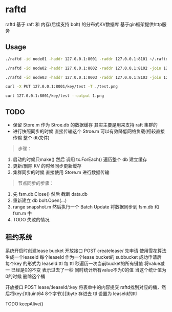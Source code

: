 # raftd
raftd 基于 raft 和 内存(后续支持 bolt) 的分布式KV数据库 基于gin框架提供http服务

## Usage

``` sh
./raftd -id node01 -haddr 127.0.0.1:8001 -raddr 127.0.0.1:8101 ~/.raftd01

./raftd -id node02 -haddr 127.0.0.1:8002 -raddr 127.0.0.1:8102 -join 127.0.0.1:8001 ~/.raftd02

./raftd -id node03 -haddr 127.0.0.1:8003 -raddr 127.0.0.1:8103 -join 127.0.0.1:8001 ~/.raftd03
```

``` sh
curl -X PUT 127.0.0.1:8001/key/test -T ./test.png

curl 127.0.0.1:8001/key/test --output 1.png
```


## TODO
- 保留 Store.m 作为 Stroe.db 的数据缓存 其实主要是用来支持 raft 集群的
- 进行快照同步的时候 直接传输这个 Stroe.m 可以有效降低网络负载(相较直接传输 整个 db文件)

> 步骤：

1. 启动的时候只make() 然后 调用 tx.ForEach() 遍历整个 db 建立缓存
2. 更新/删除 KV 的时候同步更新缓存
3. 集群同步的时候 直接使用 Store.m 进行数据传输

> 节点同步的步骤：

1. 先 fsm.db.Close() 然后 截断 data.db
2. 重新建立 db bolt.Open(...)
3. range snapshot.m 然后执行一个 Batch Update 将数据同步到 fsm.db 和 fsm.m 中
4. TODO 失败的情况

## 租约系统
系统开启时创建lease bucket
开放接口 POST createlease/ 先申请 使用雪花算法生成一个leaseId 每个leaseId 作为一个lease bucket的 subbucket
成功申请后 每个key 的形式为 leaseId:ttl 每 ttl 秒遍历一次当前bucket的所有键值 将value减一 已经是0的不变 表示过去了一秒 同时统计所有value不为0的值 当这个统计值为0的时候 删除这个桶

开放接口 POST lease/:leaseId/:key 将表单中的内容提交 raftd找到对应的桶，然后将key:[ttl(uint64 8个字节)][]byte 存进去 ttl 设置为 leaseId的ttl

TODO keepAlive()
